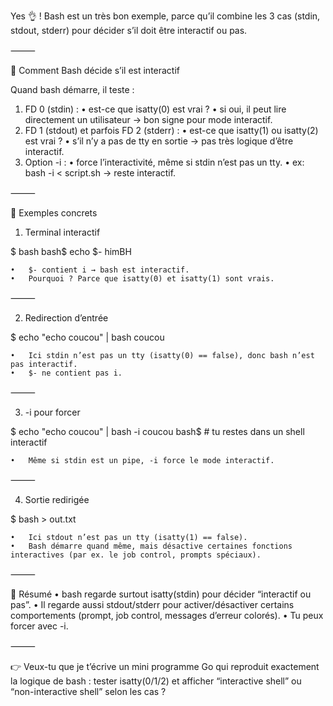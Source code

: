 Yes 👌 ! Bash est un très bon exemple, parce qu’il combine les 3 cas (stdin, stdout, stderr) pour décider s’il doit être interactif ou pas.

⸻

🔹 Comment Bash décide s’il est interactif

Quand bash démarre, il teste :
1.	FD 0 (stdin) :
•	est-ce que isatty(0) est vrai ?
•	si oui, il peut lire directement un utilisateur → bon signe pour mode interactif.
2.	FD 1 (stdout) et parfois FD 2 (stderr) :
•	est-ce que isatty(1) ou isatty(2) est vrai ?
•	s’il n’y a pas de tty en sortie → pas très logique d’être interactif.
3.	Option -i :
•	force l’interactivité, même si stdin n’est pas un tty.
•	ex: bash -i < script.sh → reste interactif.

⸻

🔹 Exemples concrets

1. Terminal interactif

$ bash
bash$ echo $-
himBH

	•	$- contient i → bash est interactif.
	•	Pourquoi ? Parce que isatty(0) et isatty(1) sont vrais.

⸻

2. Redirection d’entrée

$ echo "echo coucou" | bash
coucou

	•	Ici stdin n’est pas un tty (isatty(0) == false), donc bash n’est pas interactif.
	•	$- ne contient pas i.

⸻

3. -i pour forcer

$ echo "echo coucou" | bash -i
coucou
bash$   # tu restes dans un shell interactif

	•	Même si stdin est un pipe, -i force le mode interactif.

⸻

4. Sortie redirigée

$ bash > out.txt

	•	Ici stdout n’est pas un tty (isatty(1) == false).
	•	Bash démarre quand même, mais désactive certaines fonctions interactives (par ex. le job control, prompts spéciaux).

⸻

🔹 Résumé
•	bash regarde surtout isatty(stdin) pour décider “interactif ou pas”.
•	Il regarde aussi stdout/stderr pour activer/désactiver certains comportements (prompt, job control, messages d’erreur colorés).
•	Tu peux forcer avec -i.

⸻

👉 Veux-tu que je t’écrive un mini programme Go qui reproduit exactement la logique de bash : tester isatty(0/1/2) et afficher “interactive shell” ou “non-interactive shell” selon les cas ?